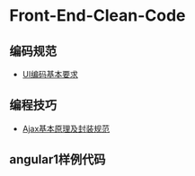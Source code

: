 # Front-End-Clean-Code

## 编码规范
* [UI编码基本要求](./UI编码基本要求/cleancode.md)

## 编程技巧
* [Ajax基本原理及封装规范](./典型代码样例/Ajax封装规范.md)

## angular1样例代码

